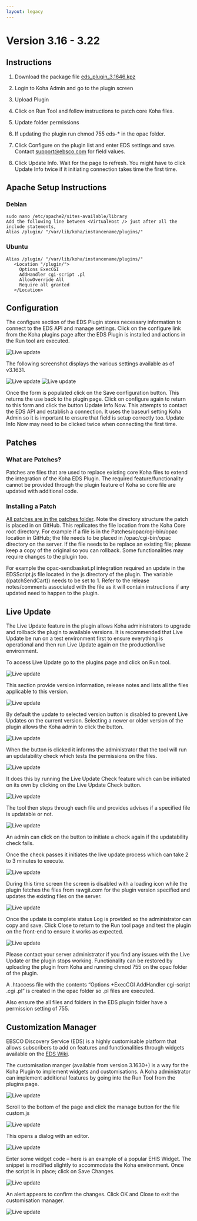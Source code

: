 ```yaml
---
layout: legacy
---
```


# Version 3.16 - 3.22 

## Instructions

1.  Download the package file [eds_plugin_3.1646.kpz](https://github.com/ebsco/edsapi-koha-plugin/raw/Koha-v3.16.x-to-Koha-v3.22.0x/eds_plugin_3.1646.kpz)

2.  Login to Koha Admin and go to the plugin screen

3.  Upload Plugin

4.  Click on Run Tool and follow instructions to patch core Koha files.

5.  Update folder permissions

6.  If updating the plugin run chmod 755 eds-* in the opac folder.

7.  Click Configure on the plugin list and enter EDS settings and save. Contact support@ebsco.com for field values.

8.  Click Update Info. Wait for the page to refresh. You might have to click Update Info twice if it initiating connection takes time the first time.


## Apache Setup Instructions

### Debian
```
sudo nano /etc/apache2/sites-available/library 
Add the following line between <VirtualHost /> just after all the include statements,
Alias /plugin/ "/var/lib/koha/instancename/plugins/"
```

### Ubuntu
```
Alias /plugin/ "/var/lib/koha/instancename/plugins/"
   <Location "/plugin/">
     Options ExecCGI
     AddHandler cgi-script .pl
     AllowOverride All
     Require all granted
   </Location>
```

## Configuration

The configure section of the EDS Plugin stores necessary information to connect to the EDS API and manage settings. Click on the configure link from the Koha plugins page after the EDS Plugin is installed and actions in the Run tool are executed.

![Live update](https://cdn.rawgit.com/ebsco/edsapi-koha-plugin/master/Xtras-help/configure/image001.png)
 
The following screenshot displays the various settings available as of v3.1631.
 
![Live update](https://cdn.rawgit.com/ebsco/edsapi-koha-plugin/master/Xtras-help/configure/image002.png)
![Live update](https://cdn.rawgit.com/ebsco/edsapi-koha-plugin/master/Xtras-help/configure/image003.png)
 
Once the form is populated click on the Save configuration button. This returns the use back to the plugin page. Click on configure again to return to this form and click the button Update Info Now. This attempts to contact the EDS API and establish a connection. It uses the baseurl setting Koha Admin so it is important to ensure that field is setup correctly too.
Update Info Now may need to be clicked twice when connecting the first time. 


## Patches

### What are Patches?
Patches are files that are used to replace existing core Koha files to extend the integration of the Koha EDS Plugin. The required feature/functionality cannot be provided through the plugin feature of Koha so core file are updated with additional code.

### Installing a Patch
[All patches are in the patches folder](https://github.com/ebsco/edsapi-koha-plugin/tree/Koha-v3.16.x-to-Koha-v3.22.0x/Patches). Note the directory structure the patch is placed in on GitHub. This replicates the file location from the Koha Core root directory. For example if a file is in the Patches/opac/cgi-bin/opac location in GitHub; the file needs to be placed in <Koha Root>/opac/cgi-bin/opac directory on the server. If the file needs to be replace an existing file; please keep a copy of the original so you can rollback. Some functionalities may require changes to the plugin too.

For example the opac-sendbasket.pl integration required an update in the EDSScript.js file located in the js directory of the plugin. The variable ((patchSendCart)) needs to be set to 1. Refer to the release notes/comments associated with the file as it will contain instructions if any updated need to happen to the plugin.

## Live Update

The Live Update feature in the plugin allows Koha administrators to upgrade and rollback the plugin to available versions. It is recommended that Live Update be run on a test environment first to ensure everything is operational and then run Live Update again on the production/live environment.

To access Live Update go to the plugins page and click on Run tool.
 
![Live update](https://cdn.rawgit.com/ebsco/edsapi-koha-plugin/master/Xtras-help/liveupdate/liveupdate001.png)

This section provide version information, release notes and lists all the files applicable to this version.

![Live update](https://cdn.rawgit.com/ebsco/edsapi-koha-plugin/master/Xtras-help/liveupdate/liveupdate002.png)
 
By default the update to selected version button is disabled to prevent Live Updates on the current version. Selecting a newer or older version of the plugin allows the Koha admin to click the button.
 
![Live update](https://cdn.rawgit.com/ebsco/edsapi-koha-plugin/master/Xtras-help/liveupdate/liveupdate003.png)

When the button is clicked it informs the administrator that the tool will run an updatability check which tests the permissions on the files.

![Live update](https://cdn.rawgit.com/ebsco/edsapi-koha-plugin/master/Xtras-help/liveupdate/liveupdate004.png)
 
It does this by running the Live Update Check feature which can be initiated on its own by clicking on the Live Update Check button.

![Live update](https://cdn.rawgit.com/ebsco/edsapi-koha-plugin/master/Xtras-help/liveupdate/liveupdate005.png)
 
The tool then steps through each file and provides advises if a specified file is updatable or not.
 
![Live update](https://cdn.rawgit.com/ebsco/edsapi-koha-plugin/master/Xtras-help/liveupdate/liveupdate006.png)

An admin can click on the button to initiate a check again if the updatability check fails.

Once the check passes it initiates the live update process which can take 2 to 3 minutes to execute.

![Live update](https://cdn.rawgit.com/ebsco/edsapi-koha-plugin/master/Xtras-help/liveupdate/liveupdate007.png) 

During this time screen the screen is disabled with a loading icon while the plugin fetches the files from rawgit.com for the plugin version specified and updates the existing files on the server. 
 
![Live update](https://cdn.rawgit.com/ebsco/edsapi-koha-plugin/master/Xtras-help/liveupdate/liveupdate008.png)

Once the update is complete status Log is provided so the administrator can copy and save. Click Close to return to the Run tool page and test the plugin on the front-end to ensure it works as expected.
 
![Live update](https://cdn.rawgit.com/ebsco/edsapi-koha-plugin/master/Xtras-help/liveupdate/liveupdate009.png)

Please contact your server administrator if you find any issues with the Live Update or the plugin stops working. Functionality can be restored by uploading the plugin from Koha and running chmod 755 on the opac folder of the plugin.

A .htaccess file with the contents “Options +ExecCGI AddHandler cgi-script .cgi .pl” is created in the opac folder so .pl files are executed.

Also ensure the all files and folders in the EDS plugin folder have a permission setting of 755.

## Customization Manager

EBSCO Discovery Service (EDS) is a highly customisable platform that allows subscribers to add on features and functionalities through widgets available on the [EDS Wiki](http://edswiki.ebscohost.com).

The customisation manger (available from version 3.1630+) is a way for the Koha Plugin to implement widgets and customisations. A Koha administrator can implement additional features by going into the Run Tool from the plugins page.
 
![Live update](https://cdn.rawgit.com/ebsco/edsapi-koha-plugin/master/Xtras-help/customisationmanager/image001.png)


Scroll  to the bottom of the page and click the manage button for the file custom.js

![Live update](https://cdn.rawgit.com/ebsco/edsapi-koha-plugin/master/Xtras-help/customisationmanager/image002.png) 

This opens a dialog with an editor.
 
![Live update](https://cdn.rawgit.com/ebsco/edsapi-koha-plugin/master/Xtras-help/customisationmanager/image003.png)

Enter some widget code – here is an example of a popular EHIS Widget. The snippet is modified slightly to accommodate the Koha environment. Once the script is in place; click on Save Changes.

 ![Live update](https://cdn.rawgit.com/ebsco/edsapi-koha-plugin/master/Xtras-help/customisationmanager/image004.png)

An alert appears to confirm the changes. Click OK and Close to exit the customisation manager.

 ![Live update](https://cdn.rawgit.com/ebsco/edsapi-koha-plugin/master/Xtras-help/customisationmanager/image005.png)
